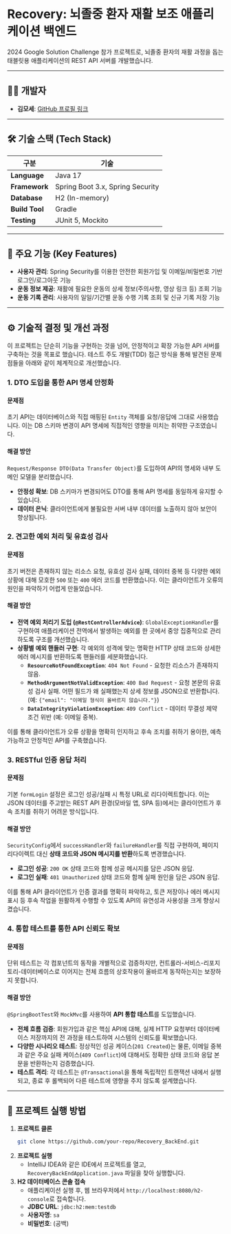 # Recovery: 뇌졸중 환자 재활 보조 애플리케이션 백엔드

2024 Google Solution Challenge 참가 프로젝트로, 뇌졸중 환자의 재활 과정을 돕는 태블릿용 애플리케이션의 REST API 서버를 개발했습니다.

---

## 👨‍💻 개발자
- **김모세**: [GitHub 프로필 링크](https://github.com/moset1)

---

## 🛠️ 기술 스택 (Tech Stack)

| 구분 | 기술 |
|---|---|
| **Language** | Java 17 |
| **Framework** | Spring Boot 3.x, Spring Security |
| **Database** | H2 (In-memory) |
| **Build Tool** | Gradle |
| **Testing** | JUnit 5, Mockito |

---

## 📖 주요 기능 (Key Features)

- **사용자 관리**: Spring Security를 이용한 안전한 회원가입 및 이메일/비밀번호 기반 로그인/로그아웃 기능
- **운동 정보 제공**: 재활에 필요한 운동의 상세 정보(주의사항, 영상 링크 등) 조회 기능
- **운동 기록 관리**: 사용자의 일일/기간별 운동 수행 기록 조회 및 신규 기록 저장 기능

---

## ⚙️ 기술적 결정 및 개선 과정

이 프로젝트는 단순히 기능을 구현하는 것을 넘어, 안정적이고 확장 가능한 API 서버를 구축하는 것을 목표로 했습니다. 테스트 주도 개발(TDD) 접근 방식을 통해 발견된 문제점들을 아래와 같이 체계적으로 개선했습니다.

### 1. DTO 도입을 통한 API 명세 안정화

#### 문제점
초기 API는 데이터베이스와 직접 매핑된 `Entity` 객체를 요청/응답에 그대로 사용했습니다. 이는 DB 스키마 변경이 API 명세에 직접적인 영향을 미치는 취약한 구조였습니다.

#### 해결 방안
`Request/Response DTO(Data Transfer Object)`를 도입하여 API의 명세와 내부 도메인 모델을 분리했습니다.
- **안정성 확보**: DB 스키마가 변경되어도 DTO를 통해 API 명세를 동일하게 유지할 수 있습니다.
- **데이터 은닉**: 클라이언트에게 불필요한 서버 내부 데이터를 노출하지 않아 보안이 향상됩니다.

### 2. 견고한 예외 처리 및 유효성 검사

#### 문제점
초기 버전은 존재하지 않는 리소스 요청, 유효성 검사 실패, 데이터 중복 등 다양한 예외 상황에 대해 모호한 `500` 또는 `400` 에러 코드를 반환했습니다. 이는 클라이언트가 오류의 원인을 파악하기 어렵게 만들었습니다.

#### 해결 방안
- **전역 예외 처리기 도입 (`@RestControllerAdvice`)**: `GlobalExceptionHandler`를 구현하여 애플리케이션 전역에서 발생하는 예외를 한 곳에서 중앙 집중적으로 관리하도록 구조를 개선했습니다.
- **상황별 예외 핸들러 구현**: 각 예외의 성격에 맞는 명확한 HTTP 상태 코드와 상세한 에러 메시지를 반환하도록 핸들러를 세분화했습니다.
  - **`ResourceNotFoundException`**: `404 Not Found` - 요청한 리소스가 존재하지 않음.
  - **`MethodArgumentNotValidException`**: `400 Bad Request` - 요청 본문의 유효성 검사 실패. 어떤 필드가 왜 실패했는지 상세 정보를 JSON으로 반환합니다. (예: `{"email": "이메일 형식이 올바르지 않습니다."}`)
  - **`DataIntegrityViolationException`**: `409 Conflict` - 데이터 무결성 제약 조건 위반 (예: 이메일 중복).

이를 통해 클라이언트가 오류 상황을 명확히 인지하고 후속 조치를 취하기 용이한, 예측 가능하고 안정적인 API를 구축했습니다.

### 3. RESTful 인증 응답 처리

#### 문제점
기본 `formLogin` 설정은 로그인 성공/실패 시 특정 URL로 리다이렉트합니다. 이는 JSON 데이터를 주고받는 REST API 환경(모바일 앱, SPA 등)에서는 클라이언트가 후속 조치를 취하기 어려운 방식입니다.

#### 해결 방안
`SecurityConfig`에서 `successHandler`와 `failureHandler`를 직접 구현하여, 페이지 리다이렉트 대신 **상태 코드와 JSON 메시지를 반환**하도록 변경했습니다.
- **로그인 성공**: `200 OK` 상태 코드와 함께 성공 메시지를 담은 JSON 응답.
- **로그인 실패**: `401 Unauthorized` 상태 코드와 함께 실패 원인을 담은 JSON 응답.

이를 통해 API 클라이언트가 인증 결과를 명확히 파악하고, 토큰 저장이나 에러 메시지 표시 등 후속 작업을 원활하게 수행할 수 있도록 API의 유연성과 사용성을 크게 향상시켰습니다.

### 4. 통합 테스트를 통한 API 신뢰도 확보

#### 문제점
단위 테스트는 각 컴포넌트의 동작을 개별적으로 검증하지만, 컨트롤러-서비스-리포지토리-데이터베이스로 이어지는 전체 흐름의 상호작용이 올바르게 동작하는지는 보장하지 못합니다.

#### 해결 방안
`@SpringBootTest`와 `MockMvc`를 사용하여 **API 통합 테스트**를 도입했습니다.
- **전체 흐름 검증**: 회원가입과 같은 핵심 API에 대해, 실제 HTTP 요청부터 데이터베이스 저장까지의 전 과정을 테스트하여 시스템의 신뢰도를 확보했습니다.
- **다양한 시나리오 테스트**: 정상적인 성공 케이스(`201 Created`)는 물론, 이메일 중복과 같은 주요 실패 케이스(`409 Conflict`)에 대해서도 정확한 상태 코드와 응답 본문을 반환하는지 검증했습니다.
- **테스트 격리**: 각 테스트는 `@Transactional`을 통해 독립적인 트랜잭션 내에서 실행되고, 종료 후 롤백되어 다른 테스트에 영향을 주지 않도록 설계했습니다.

---

## 🚀 프로젝트 실행 방법

1.  **프로젝트 클론**
    ```sh
    git clone https://github.com/your-repo/Recovery_BackEnd.git
    ```
2.  **프로젝트 실행**
    - IntelliJ IDEA와 같은 IDE에서 프로젝트를 열고, `RecoveryBackEndApplication.java` 파일을 찾아 실행합니다.
3.  **H2 데이터베이스 콘솔 접속**
    - 애플리케이션 실행 후, 웹 브라우저에서 `http://localhost:8080/h2-console`로 접속합니다.
    - **JDBC URL**: `jdbc:h2:mem:testdb`
    - **사용자명**: `sa`
    - **비밀번호**: (공백)
